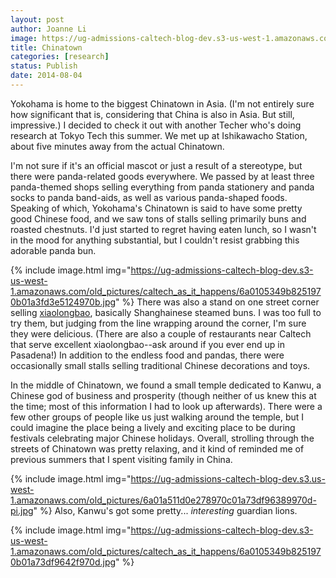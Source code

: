 ```yaml
---
layout: post
author: Joanne Li
image: https://ug-admissions-caltech-blog-dev.s3-us-west-1.amazonaws.com/old_pictures/caltech_as_it_happens/6a0105349b8251970b01a73df962e0970d.jpg
title: Chinatown
categories: [research]
status: Publish
date: 2014-08-04
---
```



Yokohama is home to the biggest Chinatown in Asia. (I'm not entirely sure how significant that is, considering that China is also in Asia. But still, impressive.) I decided to check it out with another Techer who's doing research at Tokyo Tech this summer. We met up at Ishikawacho Station, about five minutes away from the actual Chinatown.

I'm not sure if it's an official mascot or just a result of a stereotype, but there were panda-related goods everywhere. We passed by at least three panda-themed shops selling everything from panda stationery and panda socks to panda band-aids, as well as various panda-shaped foods. Speaking of which, Yokohama's Chinatown is said to have some pretty good Chinese food, and we saw tons of stalls selling primarily buns and roasted chestnuts. I'd just started to regret having eaten lunch, so I wasn't in the mood for anything substantial, but I couldn't resist grabbing this adorable panda bun.


{% include image.html img="https://ug-admissions-caltech-blog-dev.s3-us-west-1.amazonaws.com/old_pictures/caltech_as_it_happens/6a0105349b8251970b01a3fd3e5124970b.jpg" %}
There was also a stand on one street corner selling <a href="https://en.wikipedia.org/wiki/Xiaolongbao" target="_self">xiaolongbao</a>, basically Shanghainese steamed buns. I was too full to try them, but judging from the line wrapping around the corner, I'm sure they were delicious. (There are also a couple of restaurants near Caltech that serve excellent xiaolongbao--ask around if you ever end up in Pasadena!) In addition to the endless food and pandas, there were occasionally small stalls selling traditional Chinese decorations and toys.

In the middle of Chinatown, we found a small temple dedicated to Kanwu, a Chinese god of business and prosperity (though neither of us knew this at the time; most of this information I had to look up afterwards). There were a few other groups of people like us just walking around the temple, but I could imagine the place being a lively and exciting place to be during festivals celebrating major Chinese holidays. Overall, strolling through the streets of Chinatown was pretty relaxing, and it kind of reminded me of previous summers that I spent visiting family in China.


{% include image.html img="https://ug-admissions-caltech-blog-dev.s3.us-west-1.amazonaws.com/old_pictures/6a01a511d0e278970c01a73df96389970d-pi.jpg" %}
Also, Kanwu's got some pretty... *interesting* guardian lions.


{% include image.html img="https://ug-admissions-caltech-blog-dev.s3-us-west-1.amazonaws.com/old_pictures/caltech_as_it_happens/6a0105349b8251970b01a73df9642f970d.jpg" %}
